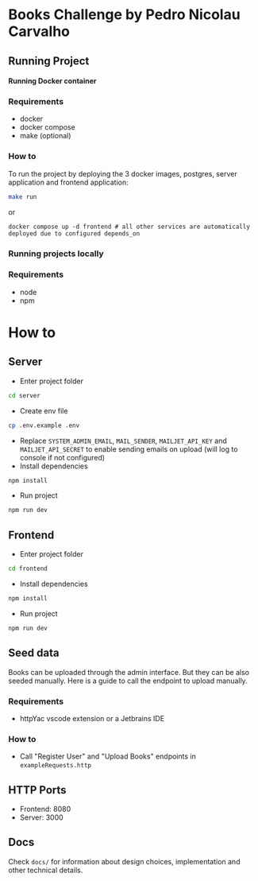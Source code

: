 # Books Challenge by Pedro Nicolau Carvalho
## Running Project
#### Running Docker container
### Requirements
- docker
- docker compose
- make (optional)

### How to
To run the project by deploying the 3 docker images, postgres, server application and frontend application:
```bash
make run
```
or 
```
docker compose up -d frontend # all other services are automatically deployed due to configured depends_on
```

### Running projects locally
### Requirements
- node
- npm

# How to
## Server
- Enter project folder
```bash
cd server
```
- Create env file
```bash
cp .env.example .env
```
- Replace `SYSTEM_ADMIN_EMAIL`, `MAIL_SENDER`, `MAILJET_API_KEY` and `MAILJET_API_SECRET` to enable sending emails on upload (will log to console if not configured)
- Install dependencies
```bash
npm install
```
- Run project
```bash
npm run dev
```

## Frontend
- Enter project folder
```bash
cd frontend
```
- Install dependencies
```bash
npm install
```
- Run project
```bash
npm run dev
```

## Seed data

Books can be uploaded through the admin interface. But they can be also seeded manually. Here is a guide to call the endpoint to upload manually.

### Requirements
- httpYac vscode extension or a Jetbrains IDE

### How to

- Call "Register User" and "Upload Books" endpoints in `exampleRequests.http`

## HTTP Ports

- Frontend: 8080
- Server: 3000

## Docs

Check `docs/` for information about design choices, implementation and other technical details.


